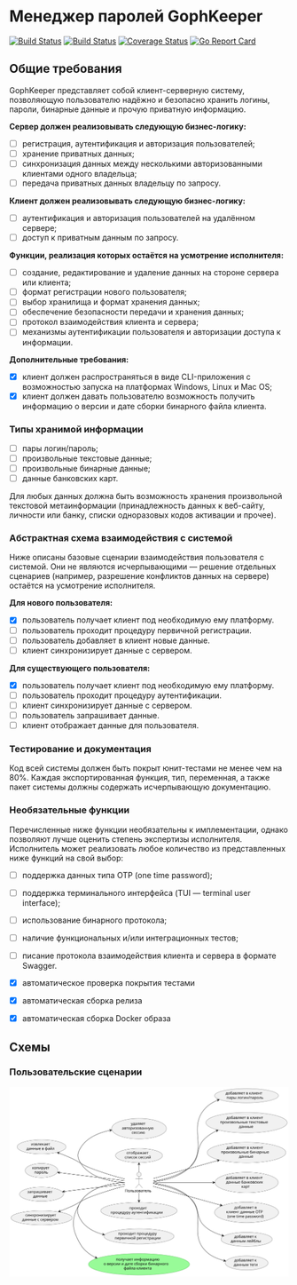 # Менеджер паролей GophKeeper

[![Build Status](https://github.com/gopherlearning/gophkeeper/workflows/run%20tests/badge.svg)](https://github.com/gopherlearning/gophkeeper/actions?workflow=run%20tests)
[![Build Status](https://github.com/gopherlearning/gophkeeper/workflows/Upload%20release%20assets%20after%20tagging/badge.svg)](https://github.com/gopherlearning/gophkeeper/actions?workflow=Upload%20release%20assets%20after%20tagging)
[![Coverage Status](https://coveralls.io/repos/github/gopherlearning/gophkeeper/badge.svg)](https://coveralls.io/github/gopherlearning/gophkeeper)
[![Go Report Card](https://goreportcard.com/badge/github.com/gopherlearning/gophkeeper)](https://goreportcard.com/report/github.com/gopherlearning/gophkeeper) 

## Общие требования
GophKeeper представляет собой клиент-серверную систему, позволяющую пользователю надёжно и безопасно хранить логины, пароли, бинарные данные и прочую приватную информацию.

**Сервер должен реализовывать следующую бизнес-логику:**
* [ ] регистрация, аутентификация и авторизация пользователей;
* [ ] хранение приватных данных;
* [ ] синхронизация данных между несколькими авторизованными клиентами одного владельца;
* [ ] передача приватных данных владельцу по запросу.

**Клиент должен реализовывать следующую бизнес-логику:**
* [ ] аутентификация и авторизация пользователей на удалённом сервере;
* [ ] доступ к приватным данным по запросу.

**Функции, реализация которых остаётся на усмотрение исполнителя:**
* [ ] создание, редактирование и удаление данных на стороне сервера или клиента;
* [ ] формат регистрации нового пользователя;
* [ ] выбор хранилища и формат хранения данных;
* [ ] обеспечение безопасности передачи и хранения данных;
* [ ] протокол взаимодействия клиента и сервера;
* [ ] механизмы аутентификации пользователя и авторизации доступа к информации.

**Дополнительные требования:**
* [x] клиент должен распространяться в виде CLI-приложения с возможностью запуска на платформах Windows, Linux и Mac OS;
* [x] клиент должен давать пользователю возможность получить информацию о версии и дате сборки бинарного файла клиента.

### Типы хранимой информации
* [ ] пары логин/пароль;
* [ ] произвольные текстовые данные;
* [ ] произвольные бинарные данные;
* [ ] данные банковских карт.

Для любых данных должна быть возможность хранения произвольной текстовой метаинформации (принадлежность данных к веб-сайту, личности или банку, списки одноразовых кодов активации и прочее).

### Абстрактная схема взаимодействия с системой
Ниже описаны базовые сценарии взаимодействия пользователя с системой. Они не являются исчерпывающими — решение отдельных сценариев (например, разрешение конфликтов данных на сервере) остаётся на усмотрение исполнителя.

**Для нового пользователя:**
* [x] пользователь получает клиент под необходимую ему платформу.
* [ ] пользователь проходит процедуру первичной регистрации.
* [ ] пользователь добавляет в клиент новые данные.
* [ ] клиент синхронизирует данные с сервером.

**Для существующего пользователя:**
* [x] пользователь получает клиент под необходимую ему платформу.
* [ ] пользователь проходит процедуру аутентификации.
* [ ] клиент синхронизирует данные с сервером.
* [ ] пользователь запрашивает данные.
* [ ] клиент отображает данные для пользователя.

### Тестирование и документация
Код всей системы должен быть покрыт юнит-тестами не менее чем на 80%. Каждая экспортированная функция, тип, переменная, а также пакет системы должны содержать исчерпывающую документацию.

### Необязательные функции
Перечисленные ниже функции необязательны к имплементации, однако позволяют лучше оценить степень экспертизы исполнителя. Исполнитель может реализовать любое количество из представленных ниже функций на свой выбор:
* [ ] поддержка данных типа OTP (one time password);
* [ ] поддержка терминального интерфейса (TUI — terminal user interface);
* [ ] использование бинарного протокола;
* [ ] наличие функциональных и/или интеграционных тестов;
* [ ] писание протокола взаимодействия клиента и сервера в формате Swagger.
* [x] автоматическое проверка покрытия тестами
* [x] автоматическая сборка релиза
* [x] автоматическая сборка Docker образа


## Схемы
### Пользовательские сценарии
![](./doc/usecase.svg)